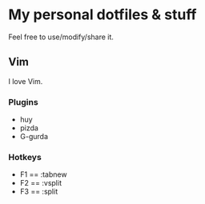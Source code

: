 # My personal dotfiles & stuff

Feel free to use/modify/share it.

## Vim

I love Vim.

### Plugins

* huy
* pizda
* G-gurda

### Hotkeys

* F1 == :tabnew
* F2 == :vsplit
* F3 == :split
